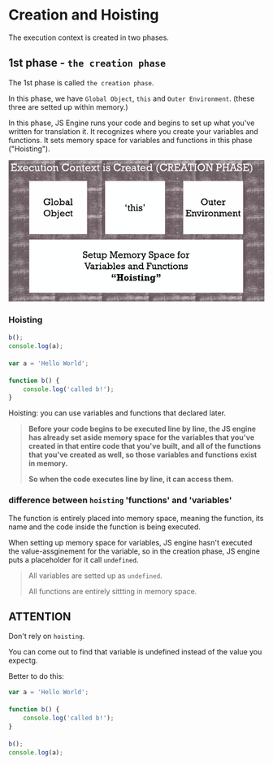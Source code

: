 # Creation and Hoisting

The execution context is created in two phases.

## 1st phase - ``the creation phase``

The 1st phase is called ``the creation phase``.

In this phase, we have ``Global Object``, ``this`` and ``Outer Environment``. (these three are setted up within memory.)

In this phase, JS Engine runs your code and begins to set up what you've written for translation it. It recognizes where you create your variables and functions. It sets memory space for variables and functions in this phase ("Hoisting").

![](image/Hoisting.png)

### Hoisting

```JavaScript
b();
console.log(a);

var a = 'Hello World';

function b() {
    console.log('called b!');
}
```

Hoisting: you can use variables and functions that declared later.

> **Before your code begins to be executed line by line, the JS engine has already set aside memory space for the variables that you've created in that entire code that you've built, and all of the functions that you've created as well, so those variables and functions exist in memory.**
>
> **So when the code executes line by line, it can access them.**

### difference between ``hoisting`` 'functions' and 'variables'

The function is entirely placed into memory space, meaning the function, its name and the code inside the function is being executed.

When setting up memory space for variables, JS engine hasn't executed the value-assginement for the variable, so in the creation phase, JS engine puts a placeholder for it call ``undefined``.

> All variables are setted up as ``undefined``. 
>
> All functions are entirely sittting in memory space.

## ATTENTION

Don't rely on ``hoisting``. 

You can come out to find that variable is undefined instead of the value you expectg.

Better to do this:

```JavaScript
var a = 'Hello World';

function b() {
    console.log('called b!');
}

b();
console.log(a);
```